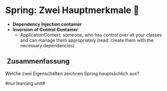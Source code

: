 
# Spring: Zwei Hauptmerkmale 🍃

- **Dependency Injection container**
- **Inversion of Control Container**: 
	- ApplicationContext: someone, who has control over all your classes and can manage them appropriately (read: create them with the necessary dependencies)


##  Zusammenfassung
Welche zwei Eigenschaften zeichnen Spring hauptsächlich aus?

#nur learning unit#